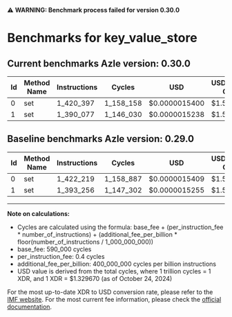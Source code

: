 ⚠️ **WARNING: Benchmark process failed for version 0.30.0**

# Benchmarks for key_value_store

## Current benchmarks Azle version: 0.30.0

| Id  | Method Name | Instructions | Cycles    | USD           | USD/Million Calls | Change                            |
| --- | ----------- | ------------ | --------- | ------------- | ----------------- | --------------------------------- |
| 0   | set         | 1_420_397    | 1_158_158 | $0.0000015400 | $1.53             | <font color="green">-1_822</font> |
| 1   | set         | 1_390_077    | 1_146_030 | $0.0000015238 | $1.52             | <font color="green">-3_179</font> |

## Baseline benchmarks Azle version: 0.29.0

| Id  | Method Name | Instructions | Cycles    | USD           | USD/Million Calls |
| --- | ----------- | ------------ | --------- | ------------- | ----------------- |
| 0   | set         | 1_422_219    | 1_158_887 | $0.0000015409 | $1.54             |
| 1   | set         | 1_393_256    | 1_147_302 | $0.0000015255 | $1.52             |

---

**Note on calculations:**

- Cycles are calculated using the formula: base_fee + (per_instruction_fee \* number_of_instructions) + (additional_fee_per_billion \* floor(number_of_instructions / 1_000_000_000))
- base_fee: 590_000 cycles
- per_instruction_fee: 0.4 cycles
- additional_fee_per_billion: 400_000_000 cycles per billion instructions
- USD value is derived from the total cycles, where 1 trillion cycles = 1 XDR, and 1 XDR = $1.329670 (as of October 24, 2024)

For the most up-to-date XDR to USD conversion rate, please refer to the [IMF website](https://www.imf.org/external/np/fin/data/rms_sdrv.aspx).
For the most current fee information, please check the [official documentation](https://internetcomputer.org/docs/current/developer-docs/gas-cost#execution).

